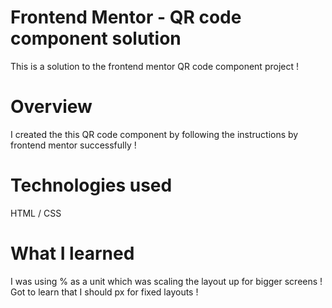 # Frontend Mentor - QR code component solution

This is a solution to the frontend mentor QR code component project !

# Overview

I created the this QR code component by following the instructions by frontend mentor successfully !

# Technologies used

HTML / CSS

# What I learned

I was using % as a unit which was scaling the layout up for bigger screens ! Got to learn that I should px for fixed layouts !
